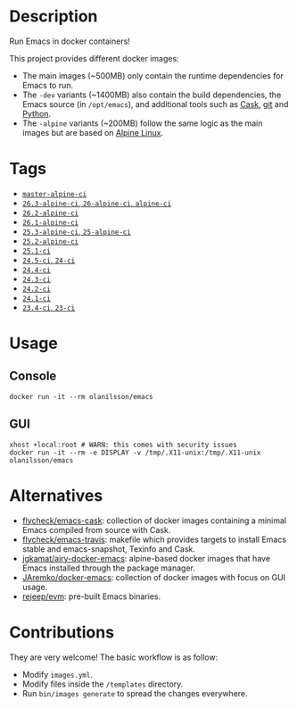# Description

Run Emacs in docker containers!

This project provides different docker images:

- The main images (~500MB) only contain the runtime dependencies for Emacs to run.
- The `-dev` variants (~1400MB) also contain the build dependencies, the Emacs source (in `/opt/emacs`), and additional
  tools such as [Cask](https://cask.readthedocs.io), [git](https://git-scm.com) and [Python](https://www.python.org).
- The `-alpine` variants (~200MB) follow the same logic as the main images but are based on
  [Alpine Linux](https://alpinelinux.org).

# Tags

- [`master-alpine-ci`](https://github.com/snogge/docker-emacs/blob/master/master/alpine/3.9/Dockerfile)
- [`26.3-alpine-ci`, `26-alpine-ci`, `alpine-ci`](https://github.com/snogge/docker-emacs/blob/master/26.3/alpine/3.9/Dockerfile)
- [`26.2-alpine-ci`](https://github.com/snogge/docker-emacs/blob/master/26.2/alpine/3.9/Dockerfile)
- [`26.1-alpine-ci`](https://github.com/snogge/docker-emacs/blob/master/26.1/alpine/3.9/Dockerfile)
- [`25.3-alpine-ci`, `25-alpine-ci`](https://github.com/snogge/docker-emacs/blob/master/25.3/alpine/3.9/Dockerfile)
- [`25.2-alpine-ci`](https://github.com/snogge/docker-emacs/blob/master/25.2/alpine/3.9/Dockerfile)
- [`25.1-ci`](https://github.com/snogge/docker-emacs/blob/master/25.1/ubuntu/18.04/Dockerfile)
- [`24.5-ci`, `24-ci`](https://github.com/snogge/docker-emacs/blob/master/24.5/ubuntu/18.04/Dockerfile)
- [`24.4-ci`](https://github.com/snogge/docker-emacs/blob/master/24.4/ubuntu/12.04/Dockerfile)
- [`24.3-ci`](https://github.com/snogge/docker-emacs/blob/master/24.3/ubuntu/12.04/Dockerfile)
- [`24.2-ci`](https://github.com/snogge/docker-emacs/blob/master/24.2/ubuntu/12.04/Dockerfile)
- [`24.1-ci`](https://github.com/snogge/docker-emacs/blob/master/24.1/ubuntu/12.04/Dockerfile)
- [`23.4-ci`, `23-ci`](https://github.com/snogge/docker-emacs/blob/master/23.4/ubuntu/12.04/bootstrap/Dockerfile)

# Usage

## Console

``` shell
docker run -it --rm olanilsson/emacs
```

## GUI

``` shell
xhost +local:root # WARN: this comes with security issues
docker run -it --rm -e DISPLAY -v /tmp/.X11-unix:/tmp/.X11-unix olanilsson/emacs
```

# Alternatives

- [flycheck/emacs-cask](https://hub.docker.com/r/flycheck/emacs-cask): collection of docker images containing a
  minimal Emacs compiled from source with Cask.
- [flycheck/emacs-travis](https://github.com/flycheck/emacs-travis): makefile which provides targets to
  install Emacs stable and emacs-snapshot, Texinfo and Cask.
- [jgkamat/airy-docker-emacs](https://github.com/jgkamat/airy-docker-emacs): alpine-based docker images that have
  Emacs installed through the package manager.
- [JAremko/docker-emacs](https://github.com/JAremko/docker-emacs): collection of docker images with focus on GUI usage.
- [rejeep/evm](https://github.com/rejeep/evm): pre-built Emacs binaries.

# Contributions

They are very welcome! The basic workflow is as follow:

- Modify `images.yml`.
- Modify files inside the `/templates` directory.
- Run `bin/images generate` to spread the changes everywhere.

